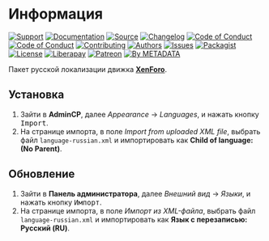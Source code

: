 # Информация

[![Support](https://cdn-storage.github.io/images/badges/info.support.svg)](https://webmasters.community/)
[![Documentation](https://cdn-storage.github.io/images/badges/info.documentation.svg)](https://xenforo.webmasters.wiki/)
[![Source](https://cdn-storage.github.io/images/badges/info.source.svg)](https://github.com/factory-08/xenforo-l10n-core-russian)
[![Changelog](https://cdn-storage.github.io/images/badges/info.changelog.svg)](CHANGELOG.md)
[![Code of Conduct](https://cdn-storage.github.io/images/badges/info.coc.en.svg)](CODE_OF_CONDUCT.en.md)
[![Code of Conduct](https://cdn-storage.github.io/images/badges/info.coc.ru.svg)](CODE_OF_CONDUCT.ru.md)
[![Contributing](https://cdn-storage.github.io/images/badges/info.contributing.svg)](CONTRIBUTING.md)
[![Authors](https://cdn-storage.github.io/images/badges/info.authors.svg)](AUTHORS)
[![Issues](https://cdn-storage.github.io/images/badges/info.issues.svg)](https://github.com/factory-08/xenforo-l10n-core-russian/issues)
[![Packagist](https://cdn-storage.github.io/images/badges/info.packagist.svg)](https://packagist.org/packages/metastore/xenforo-l10n-core-russian)
[![License](https://cdn-storage.github.io/images/badges/license.gpl-3.0.svg)](LICENSE)
[![Liberapay](https://cdn-storage.github.io/images/badges/donate.liberapay.svg)](https://liberapay.com/metadata/donate)
[![Patreon](https://cdn-storage.github.io/images/badges/donate.patreon.svg)](https://patreon.com/metadata)
[![By METADATA](https://cdn-storage.github.io/images/badges/by.metadata.svg)](https://metadata.foundation/)

Пакет русской локализации движка [**XenForo**](https://xenforo.com/).

## Установка

1. Зайти в **AdminCP**, далее *Appearance* → *Languages*, и нажать кнопку <kbd>Import</kbd>.
2. На странице импорта, в поле *Import from uploaded XML file*, выбрать файл `language-russian.xml` и импортировать как **Child of language: (No Parent)**.

## Обновление

1. Зайти в **Панель администратора**, далее *Внешний вид* → *Языки*, и нажать кнопку <kbd>Импорт</kbd>.
2. На странице импорта, в поле *Импорт из XML-файла*, выбрать файл `language-russian.xml` и импортировать как **Язык с перезаписью: Русский (RU)**.
